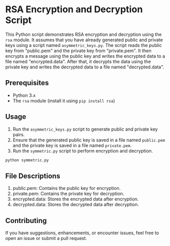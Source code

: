 # RSA Encryption and Decryption Script

This Python script demonstrates RSA encryption and decryption using the `rsa` module. It assumes that you have already generated public and private keys using a script named `asymmetric_keys.py`. The script reads the public key from "public.pem" and the private key from "private.pem". It then encrypts a message using the public key and writes the encrypted data to a file named "encrypted.data". After that, it decrypts the data using the private key and writes the decrypted data to a file named "decrypted.data".

## Prerequisites

- Python 3.x
- The `rsa` module (install it using `pip install rsa`)

## Usage

1. Run the `asymmetric_keys.py` script to generate public and private key pairs.
2. Ensure that the generated public key is saved in a file named `public.pem` and the private key is saved in a file named `private.pem`.
3. Run the `symmetric.py` script to perform encryption and decryption.

```bash
python symmetric.py
```

## File Descriptions
1. public.pem: Contains the public key for encryption.
2. private.pem: Contains the private key for decryption.
3. encrypted.data: Stores the encrypted data after encryption.
4. decrypted.data: Stores the decrypted data after decryption.

## Contributing

If you have suggestions, enhancements, or encounter issues, feel free to open an issue or submit a pull request.
